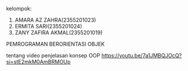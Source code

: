 kelompok:
1. AMARA AZ ZAHRA(2355201023)
2. ERMITA SARI(2355201024)
3. ZANY ZAFIRA AKMAL(2355201019)

PEMROGRAMAN BERORIENTASI OBJEK

tentang video penjelasan konsep OOP https://youtu.be/7a1JMBQJOcQ?si=stE2mkM0AmBRMOUp